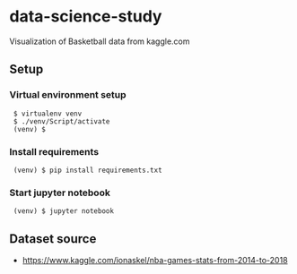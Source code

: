 # data-science-study
Visualization of Basketball data from kaggle.com

## Setup
### Virtual environment setup
```shell
 $ virtualenv venv
 $ ./venv/Script/activate
 (venv) $
```

### Install requirements
```shell
 (venv) $ pip install requirements.txt
```

### Start jupyter notebook
```shell
 (venv) $ jupyter notebook
```

## Dataset source
 - https://www.kaggle.com/ionaskel/nba-games-stats-from-2014-to-2018
